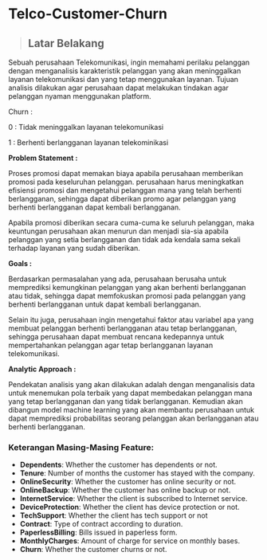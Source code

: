 # Telco-Customer-Churn

>## **Latar Belakang**

Sebuah perusahaan Telekomunikasi, ingin memahami perilaku pelanggan dengan menganalisis karakteristik pelanggan yang akan meninggalkan layanan telekomunikasi dan yang tetap menggunakan layanan. Tujuan analisis dilakukan agar perusahaan dapat melakukan tindakan agar pelanggan nyaman menggunakan platform.

Churn :

0 : Tidak meninggalkan layanan telekomunikasi

1 : Berhenti berlangganan layanan telekominikasi


**Problem Statement :**

Proses promosi dapat memakan biaya apabila perusahaan memberikan promosi pada keseluruhan pelanggan. perusahaan harus meningkatkan efisiensi promosi dan mengetahui pelanggan mana yang telah berhenti berlangganan, sehingga dapat diberikan promo agar pelanggan yang berhenti berlangganan dapat kembali berlangganan.

Apabila promosi diberikan secara cuma-cuma ke seluruh pelanggan, maka keuntungan perusahaan akan menurun dan menjadi sia-sia apabila pelanggan yang setia berlangganan dan tidak ada kendala sama sekali terhadap layanan yang sudah diberikan. 

**Goals :**

Berdasarkan permasalahan yang ada, perusahaan berusaha untuk memprediksi kemungkinan pelanggan yang akan berhenti berlangganan atau tidak, sehingga dapat memfokuskan promosi pada pelanggan yang berhenti berlangganan untuk dapat kembali berlangganan. 

Selain itu juga, perusahaan ingin mengetahui faktor atau variabel apa yang membuat pelanggan berhenti berlangganan atau tetap berlangganan, sehingga perusahaan dapat membuat rencana kedepannya untuk mempertahankan pelanggan agar tetap berlangganan layanan telekomunikasi. 


**Analytic Approach :**

Pendekatan analisis yang akan dilakukan adalah dengan menganalisis data untuk menemukan pola terbaik yang dapat membedakan pelanggan mana yang tetap berlangganan dan yang tidak berlangganan. Kemudian akan dibangun model machine learning yang akan membantu perusahaan untuk dapat memprediksi probabilitas seorang pelanggan akan berlangganan atau berhenti berlangganan. 

### Keterangan Masing-Masing Feature:

-	**Dependents**: Whether the customer has dependents or not.
-	**Tenure**: Number of months the customer has stayed with the company.
-	**OnlineSecurity**: Whether the customer has online security or not.
-	**OnlineBackup**: Whether the customer has online backup or not.
-	**InternetService**: Whether the client is subscribed to Internet service.
-	**DeviceProtection**: Whether the client has device protection or not.
-	**TechSupport**: Whether the client has tech support or not 
-	**Contract**: Type of contract according to duration.
-	**PaperlessBilling**: Bills issued in paperless form.
-	**MonthlyCharges**: Amount of charge for service on monthly bases.
-	**Churn**: Whether the customer churns or not.


